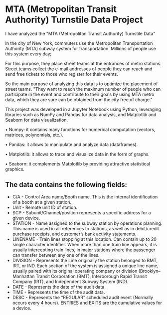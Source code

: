 
# MTA (Metropolitan Transit Authority) Turnstile Data Project

I have analyzed the "MTA (Metropolitan Transit Authority) Turnstile Data"

In the city of New York, commuters use the Metropolitan Transportation Authority (MTA) subway system for transportation. Millions of people use this system every day;

For this purpose, they place street teams at the entrances of metro stations. Street teams collect the e-mail addresses of people they can reach and send free tickets to those who register for their events.

So the main purpose of analyzing this data is to optimize the placement of street teams. "They want to reach the maximum number of people who can participate in the event and contribute to their goals by using MTA metro data, which they are sure can be obtained from the city free of charge."

This project was developed in a Jupyter Notebook using Python, leveraging libraries such as NumPy and Pandas for data analysis, and Matplotlib and Seaborn for data visualization.




•	Numpy: it contains many functions for numerical computation (vectors, matrices, polynomials, etc.).

•	Pandas: it allows to manipulate and analyze data (dataframes).

•	Matplotlib: it allows to trace and visualize data in the form of graphs.

•	Seaborn: it complements Matplotlib by providing attractive statistical graphics.



## The data contains the following fields:

- C/A - Control Area name/Booth name. This is the internal identification of a booth at a given station.
- Unit - Remote unit ID of station.
- SCP - Subunit/Channel/position represents a specific address for a given device.
- STATION - Name assigned to the subway station by operations planning. This name is used in all references to stations, as well as in debit/credit purchase receipts, and customer’s bank activity statements.
- LINENAME - Train lines stopping at this location. Can contain up to 20 single character identifier. When more than one train line appears, it is usually intercepting train lines, in major stations where the passenger can transfer between any one of the lines.
- DIVISION - Represents the Line originally the station belonged to BMT, IRT, or IND. Each section of the system is assigned a unique line name, usually paired with its original operating company or division (Brooklyn–Manhattan Transit Corporation (BMT), Interborough Rapid Transit Company (IRT), and Independent Subway System (IND).
- DATE - Represents the date of the audit data.
- TIME - Represents the time of the audit data.
- DESC - Represents the “REGULAR” scheduled audit event (Normally occurs every 4 hours).
ENTRIES and EXITS are the cumulative values for a device.

